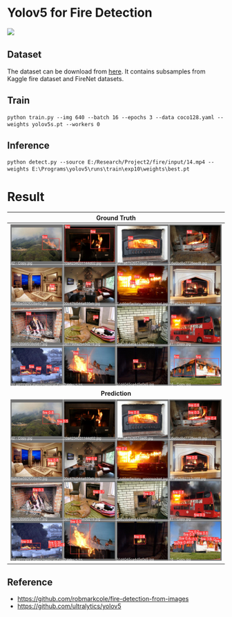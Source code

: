 # Yolov5 for Fire Detection

![](results/result.gif)

## Dataset
The dataset can be download from [here](https://mega.nz/file/MgVhQSoS#kOcuJFezOwU_9F46GZ1KJnX1STNny-tlD5oaJ9Hv0gY). It contains subsamples from Kaggle fire dataset and FireNet datasets.


## Train
```
python train.py --img 640 --batch 16 --epochs 3 --data coco128.yaml --weights yolov5s.pt --workers 0
```
## Inference
```
python detect.py --source E:/Research/Project2/fire/input/14.mp4 --weights E:\Programs\yolov5\runs\train\exp10\weights\best.pt
```

# Result

| Ground Truth | 
| :-: |
| ![](results/val_batch2_labels.jpg) |
| **Prediction** | 
| ![](results/val_batch2_pred.jpg) | 



## Reference

* https://github.com/robmarkcole/fire-detection-from-images
* https://github.com/ultralytics/yolov5
